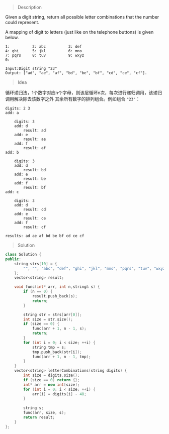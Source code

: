> Description

Given a digit string, return all possible letter combinations that the number could represent.

A mapping of digit to letters (just like on the telephone buttons) is given below.

```
1:          2: abc          3: def
4: ghi      5: jkl          6: mno
7: pqrs     8: tuv          9: wxyz
0: 

Input:Digit string "23"
Output: ["ad", "ae", "af", "bd", "be", "bf", "cd", "ce", "cf"].
```

> Idea

循环递归法，1个数字对应n个字母，则该层循环n次，每次进行递归调用，该递归调用解决除去该数字之外
其余所有数字的排列组合。例如组合 `"23"`：

```
digits: 2 3
add: a

    digits: 3
    add: d
        result: ad
    add: e
        result: ae
    add: f
        result: af
add: b

    digits: 3
    add: d
        result: bd
    add: e
        result: be
    add: f
        result: bf
add: c

    digits: 3
    add: d
        result: cd
    add: e
        result: ce
    add: f
        result: cf

results: ad ae af bd be bf cd ce cf
```

> Solution

```C++
class Solution {
public:
	string strs[10] = {
		"", "", "abc", "def", "ghi", "jkl", "mno", "pqrs", "tuv", "wxyz"
	};
	vector<string> result;

	void func(int* arr, int n,string& s) {
		if (n == 0) {
			result.push_back(s);
			return;
		}

		string str = strs[arr[0]];
		int size = str.size();
		if (size == 0) {
			func(arr + 1, n - 1, s);
			return;
		}
		for (int i = 0; i < size; ++i) {
			string tmp = s;
			tmp.push_back(str[i]);
			func(arr + 1, n - 1, tmp);
		}
	}
	vector<string> letterCombinations(string digits) {
		int size = digits.size();
		if (size == 0) return {};
		int* arr = new int[size];
		for (int i = 0; i < size; ++i) {
			arr[i] = digits[i] - 48;
		}
        
        string s;
		func(arr, size, s);
		return result;
	}
};
```
